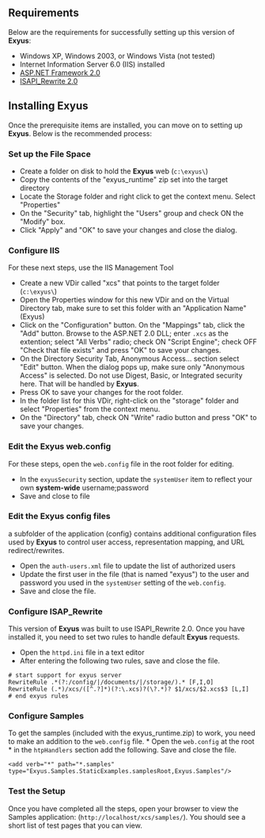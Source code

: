 ## Requirements ##
Below are the requirements for successfully setting up this version of **Exyus**:
  * Windows XP, Windows 2003, or Windows Vista (not tested)
  * Internet Information Server 6.0 (IIS) installed
  * [ASP.NET Framework 2.0](http://www.microsoft.com/downloads/details.aspx?FamilyID=0856EACB-4362-4B0D-8EDD-AAB15C5E04F5&displaylang=en)
  * [ISAPI\_Rewrite 2.0](http://www.isapirewrite.com/)

## Installing Exyus ##
Once the prerequisite items are installed, you can move on to setting up **Exyus**. Below is the recommended process:
### Set up the File Space ###
  * Create a folder on disk to hold the **Exyus** web (`c:\exyus\`)
  * Copy the contents of the "exyus\_runtime" zip set into the target directory
  * Locate the Storage folder and right click to get the context menu. Select "Properties"
  * On the "Security" tab, highlight the "Users" group and check ON the "Modify" box.
  * Click "Apply" and "OK" to save your changes and close the dialog.
### Configure IIS ###
For these next steps, use the IIS Management Tool
  * Create a new VDir called "xcs" that points to the target folder (`c:\exyus\`)
  * Open the Properties window for this new VDir and on the Virtual Directory tab, make sure to set this folder  with an "Application Name" (Exyus)
  * Click on the "Configuration" button. On the "Mappings" tab, click the "Add" button. Browse to the ASP.NET 2.0 DLL; enter `.xcs` as the extention; select "All Verbs" radio; check ON "Script Engine"; check OFF "Check that file exists" and press "OK" to save your changes.
  * On the Directory Security Tab, Anonymous Access... section select "Edit" button. When the dialog pops up, make sure only "Anonymous Access" is selected. Do not use Digest, Basic, or Integrated security here. That will be handled by **Exyus**.
  * Press OK to save your changes for the root folder.
  * In the folder list for this VDir, right-click on the "storage" folder and select "Properties" from the context menu.
  * On the "Directory" tab, check ON "Write" radio button and press "OK" to save your changes.
### Edit the Exyus web.config ###
For these steps, open the `web.config` file in the root folder for editing.
  * In the `exyusSecurity` section, update the `systemUser` item to reflect your own **system-wide** username;password
  * Save and close to file
### Edit the Exyus config files ###
a subfolder of the application (config} contains additional configuration files used by **Exyus** to control user access, representation mapping, and URL redirect/rewrites.
  * Open the `auth-users.xml` file to update the list of authorized users
  * Update the first user in the file (that is named "exyus") to the user and password you used in the `systemUser` setting of the `web.config`.
  * Save and close the file.
### Configure ISAP\_Rewrite ###
This version of **Exyus** was built to use ISAPI\_Rewrite 2.0. Once you have installed it, you need to set two rules to handle default **Exyus** requests.
  * Open the `httpd.ini` file in a text editor
  * After entering the following two rules, save and close the file.
```
# start support for exyus server
RewriteRule .*(?:/config/|/documents/|/storage/).* [F,I,O]
RewriteRule (.*)/xcs/([^.?]*)(?:\.xcs)?(\?.*)? $1/xcs/$2.xcs$3 [L,I]
# end exyus rules
```
### Configure Samples ###
To get the samples (included with the exyus\_runtime.zip) to work, you need to make an addition to the `web.config` file.
    * Open the `web.config` at the root
    * in the `htpHandlers` section add the following. Save and close the file.
```
<add verb="*" path="*.samples" type="Exyus.Samples.StaticExamples.samplesRoot,Exyus.Samples"/>
```
### Test the Setup ###
Once you have completed all the steps, open your browser to view the Samples application: (`http://localhost/xcs/samples/`). You should see a short list of test pages that you can view.
